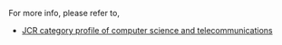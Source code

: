 For more info, please refer to,

- [JCR category profile of computer science and telecommunications]()